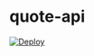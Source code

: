 # quote-api
[![Deploy](https://www.herokucdn.com/deploy/button.svg)](https://app-quote-api.herokuapp.com/)
